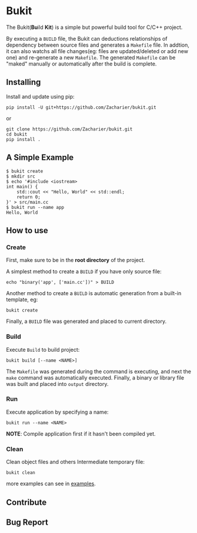 # Bukit

The Bukit(**Bu**ild **Kit**) is a simple but powerful build tool for C/C++ project. 

By executing a `BUILD` file, the Bukit can deductions relationships of dependency between source files and generates a `Makefile` file. In addtion, it can also watchs all file changes(eg: files are updated/deleted or add new one) and re-generate a new `Makefile`. The generated `Makefile` can be "maked" manually or automatically after the build is complete. 

## Installing
Install and update using pip:
```
pip install -U git+https://github.com/Zacharier/bukit.git
```
or
```
git clone https://github.com/Zacharier/bukit.git
cd bukit
pip install .
```

## A Simple Example
```shell
$ bukit create
$ mkdir src
$ echo '#include <iostream>
int main() {
    std::cout << "Hello, World" << std::endl;
    return 0;
}' > src/main.cc
$ bukit run --name app
Hello, World
```
## How to use

### Create
First, make sure to be in the **root directory** of the project.


A simplest method to create a `BUILD` if you have only source file:

```shell
echo "binary('app', ['main.cc'])" > BUILD
```

Another method to create a `BUILD` is automatic generation from a built-in template, eg:

```shell
bukit create
```

Finally, a `BUILD` file was generated and placed to current directory.

### Build
Execute `Build` to build project:
```Shell
bukit build [--name <NAME>]
```

The `Makefile` was generated during the command is executing, and next the `make` command was automatically executed. Finally, a binary or library file was built and placed into `output` directory.

### Run

Execute application by specifying a name:
```Shell
bukit run --name <NAME>
```
**NOTE**: Compile application first if it hasn't been compiled yet.

### Clean
Clean object files and others Intermediate temporary file:

```Shell
bukit clean
```

more examples can see in [examples](examples).

## Contribute

## Bug Report

